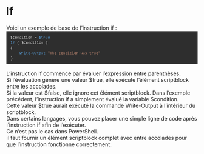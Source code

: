 # If

Voici un exemple de base de l’instruction if : 
![lol](https://github.com/Flodagnas/FlorianDAGNAS_Linux/blob/main/Cours_PowerShell/Capture%202.PNG)

L’instruction if commence par évaluer l’expression entre parenthèses.  
Si l’évaluation génère une valeur $true, elle exécute l’élément scriptblock entre les accolades.  
Si la valeur est $false, elle ignore cet élément scriptblock. 
Dans l’exemple précédent, l’instruction if a simplement évalué la variable $condition.  
Cette valeur $true aurait exécuté la commande Write-Output à l’intérieur du scriptblock.  
Dans certains langages, vous pouvez placer une simple ligne de code après l’instruction if afin de l’exécuter.  
Ce n’est pas le cas dans PowerShell.  
il faut fournir un élément scriptblock complet avec entre accolades pour que l’instruction fonctionne correctement.
 
